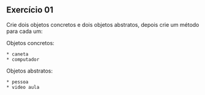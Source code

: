 ## Exercício 01
Crie dois objetos concretos e dois objetos abstratos, depois crie um método para cada um:


Objetos concretos:

    * caneta
    * computador
    
Objetos abstratos:

    * pessoa
    * video aula


